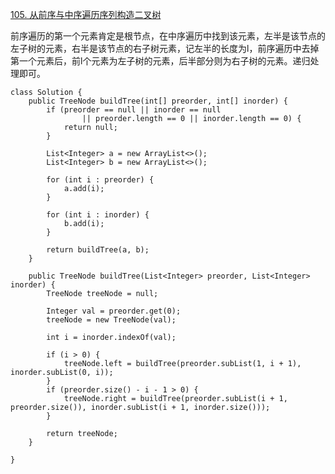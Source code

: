 [105. 从前序与中序遍历序列构造二叉树](https://leetcode-cn.com/problems/construct-binary-tree-from-preorder-and-inorder-traversal/description/)

前序遍历的第一个元素肯定是根节点，在中序遍历中找到该元素，左半是该节点的左子树的元素，右半是该节点的右子树元素，记左半的长度为l，前序遍历中去掉第一个元素后，前l个元素为左子树的元素，后半部分则为右子树的元素。递归处理即可。

```
class Solution {
    public TreeNode buildTree(int[] preorder, int[] inorder) {
        if (preorder == null || inorder == null
                || preorder.length == 0 || inorder.length == 0) {
            return null;
        }

        List<Integer> a = new ArrayList<>();
        List<Integer> b = new ArrayList<>();

        for (int i : preorder) {
            a.add(i);
        }

        for (int i : inorder) {
            b.add(i);
        }

        return buildTree(a, b);
    }

    public TreeNode buildTree(List<Integer> preorder, List<Integer> inorder) {
        TreeNode treeNode = null;

        Integer val = preorder.get(0);
        treeNode = new TreeNode(val);

        int i = inorder.indexOf(val);

        if (i > 0) {
            treeNode.left = buildTree(preorder.subList(1, i + 1), inorder.subList(0, i));
        }
        if (preorder.size() - i - 1 > 0) {
            treeNode.right = buildTree(preorder.subList(i + 1, preorder.size()), inorder.subList(i + 1, inorder.size()));
        }

        return treeNode;
    }

}
```